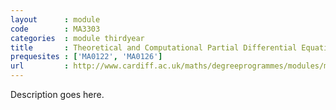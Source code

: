 ```yaml
---
layout      : module
code        : MA3303
categories  : module thirdyear
title       : Theoretical and Computational Partial Differential Equations
prequesites : ['MA0122', 'MA0126']
url         : http://www.cardiff.ac.uk/maths/degreeprogrammes/modules/ma3303.html
---
```


Description goes here.

